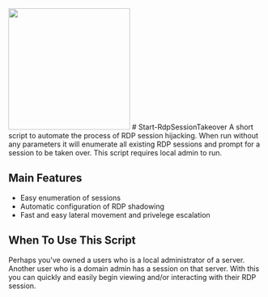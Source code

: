 <img alte="Pyrrh1c" src="https://user-images.githubusercontent.com/44352871/108849753-86ba9200-75b0-11eb-9502-b8dc2e52445c.jpg" width="240" height="240">
# Start-RdpSessionTakeover
A short script to automate the process of RDP session hijacking.
When run without any parameters it will enumerate all existing RDP sessions and prompt for a session to be taken over.
This script requires local admin to run.

## Main Features
* Easy enumeration of sessions
* Automatic configuration of RDP shadowing
* Fast and easy lateral movement and privelege escalation 

## When To Use This Script
Perhaps you've owned a users who is a local administrator of a server. Another user who is a domain admin has a session on that server. With this you can quickly and easily begin viewing and/or interacting with their RDP session.
